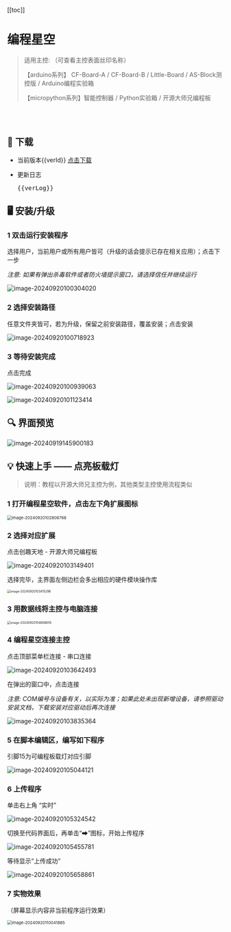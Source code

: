 [[toc]]
# 编程星空

> 适用主控: （可查看主控表面丝印名称）
>
> 【arduino系列】  CF-Board-A / CF-Board-B / Little-Board / AS-Block测控版 / Arduino编程实验箱
>
> 【micropython系列】智能控制器 / Python实验箱 / 开源大师兄编程板

<br>
<br>

## 💾 下载

- 当前版本<span>{{verId}}</span>   <a href="https://cfunworld.com/#/product?id=0" target="_blank">点击下载</a>

- 更新日志
  <pre>{{verLog}}</pre>

## 🖥︎  安装/升级

###   1 双击运行安装程序

选择用户，当前用户或所有用户皆可（升级的话会提示已存在相关应用）；点击下一步

*注意: 如果有弹出杀毒软件或者防火墙提示窗口，请选择信任并继续运行*

![image-20240920100304020](/编程星空.assets/image-20240920100304020.png)

### 2 选择安装路径

任意文件夹皆可，若为升级，保留之前安装路径，覆盖安装；点击安装

![image-20240920100718923](/编程星空.assets/image-20240920100718923.png)

### 3 等待安装完成

点击完成

![image-20240920100939063](/编程星空.assets/image-20240920100939063.png)

![image-20240920101123414](/编程星空.assets/image-20240920101123414.png)



## 🔍️ 界面预览

![image-20240919145900183](/编程星空.assets/image-20240919145900183.png)



## 💡 快速上手 —— 点亮板载灯

> 说明：教程以开源大师兄主控为例，其他类型主控使用流程类似

### 1 打开编程星空软件，点击左下角扩展图标

<img src="/编程星空.assets/image-20240920102806768.png" alt="image-20240920102806768" style="zoom: 67%;" />



### 2 选择对应扩展

点击创趣天地 - 开源大师兄编程板

![image-20240920103149401](/编程星空.assets/image-20240920103149401.png)

选择完毕，主界面左侧边栏会多出相应的硬件模块操作库

<img src="/编程星空.assets/image-20240920103415296.png" alt="image-20240920103415296" style="zoom:50%;" />



### 3 用数据线将主控与电脑连接

<img src="/编程星空.assets/image-20240920104806655.png" alt="image-20240920104806655" style="zoom:50%;" />



### 4 编程星空连接主控

点击顶部菜单栏连接 - 串口连接

![image-20240920103642493](/编程星空.assets/image-20240920103642493.png)

在弹出的窗口中，点击连接

*注意: COM编号与设备有关，以实际为准；如果此处未出现新增设备，请参照驱动安装文档，下载安装对应驱动后再次连接*

![image-20240920103835364](/编程星空.assets/image-20240920103835364.png)



### 5 在脚本编辑区，编写如下程序

引脚15为可编程板载灯对应引脚

![image-20240920105044121](/编程星空.assets/image-20240920105044121.png)



### 6 上传程序

单击右上角 “实时”

![image-20240920105324542](/编程星空.assets/image-20240920105324542.png)

切换至代码界面后，再单击“➡”图标，开始上传程序

![image-20240920105455781](/编程星空.assets/image-20240920105455781.png)

等待显示“上传成功”

![image-20240920105658861](/编程星空.assets/image-20240920105658861.png)



### 7 实物效果

（屏幕显示内容非当前程序运行效果）

<img src="/编程星空.assets/image-20240920110041885.png" alt="image-20240920110041885" style="zoom: 67%;" />

<script setup>
  import {ref, onMounted} from "vue"

  const verId = ref(0), verLog = ref("")

  onMounted(() => {
    fetch(`https://www.cfunworld.com/api/info/getInfo?k1=aicodestar&k2=0`)
    .then(res => res.json())
    .then(data => {
      if (!data.err) {
        verId.value = data.v.v1
        verLog.value = data.v.v3
      }
    })
  })

  // log example
  // 20240925

  // 1、改进开源大师兄下液晶显示集成功能；2、修复开源大师兄下射频在线问题；3、修改除法运算保留小数后两位精度

  // 20241001

  // 增加开源大师兄（小学信息教材）适配库

  // 20241011

  // 增加开源大师兄下语音识别指示灯功能

  // 20241018

  // 修复开源大师兄下硬件模块管脚选择10以上在线读取异常问题
</script>